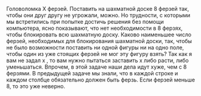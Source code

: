 ﻿Головоломка X ферзей. 
Поставить на шахматной доске 8 ферзей так, чтобы они друг другу не угрожали, можно. Но трудности, с которыми мы встретились при попытке достичь решения без помощи компьютера, ясно показывают, что нет необходимости в 8 ферзях, чтобы блокировать всю шахматную доску. 
Каково наименьшее число ферзей, необходимых для блокирования шахматной доски, так, чтобы не было возможности поставить ни одной фигуры ни на одно поле, чтобы один из уже стоящих ферзей не мог эту фигуру взять? 
Так как я вам не задал x , то вам нужно пытаться заставить x либо расти, либо уменьшаться. Впрочем, в этой задаче наши дела идут хуже, чем с 8 ферзями. В предыдущей задаче мы знали, что в каждой строке и каждом столбце обязательно должен быть ферзь. Если ферзей меньше 8, то это уже неверно.